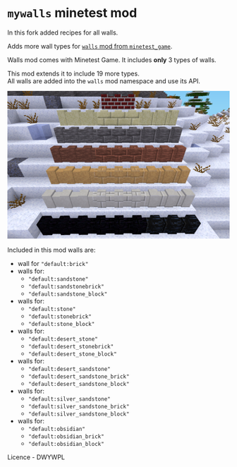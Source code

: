 # `mywalls` minetest mod

In this fork added recipes for all walls.

Adds more wall types for [`walls` mod from `minetest_game`](https://github.com/minetest/minetest_game/tree/master/mods/walls).

Walls mod comes with Minetest Game. It includes **only** 3 types of walls.

This mod extends it to include 19 more types.  
All walls are added into the `walls` mod namespace and use its API.

![walls](screenshot.png)

Included in this mod walls are:
 - wall for `"default:brick"`
 - walls for:
   - `"default:sandstone"`
   - `"default:sandstonebrick"`
   - `"default:sandstone_block"`
 - walls for:
   - `"default:stone"`
   - `"default:stonebrick"`
   - `"default:stone_block"`
 - walls for:
   - `"default:desert_stone"`
   - `"default:desert_stonebrick"`
   - `"default:desert_stone_block"`
 - walls for:
   - `"default:desert_sandstone"`
   - `"default:desert_sandstone_brick"`
   - `"default:desert_sandstone_block"`
 - walls for:
   - `"default:silver_sandstone"`
   - `"default:silver_sandstone_brick"`
   - `"default:silver_sandstone_block"`
 - walls for:
   - `"default:obsidian"`
   - `"default:obsidian_brick"`
   - `"default:obsidian_block"`

Licence - DWYWPL
